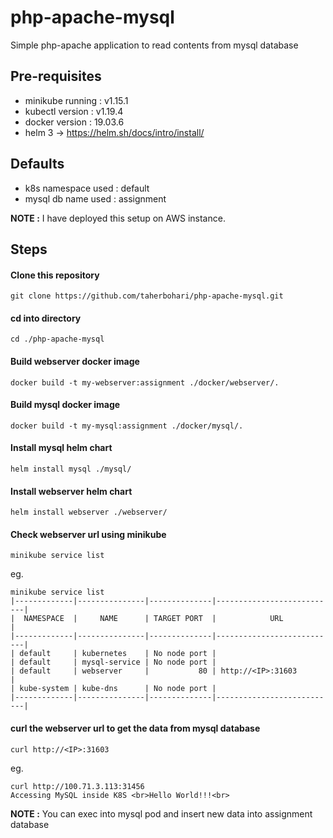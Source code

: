 # php-apache-mysql
Simple php-apache application to read contents from mysql database

## Pre-requisites
- minikube running : v1.15.1
- kubectl version : v1.19.4
- docker version : 19.03.6
- helm 3 -> https://helm.sh/docs/intro/install/

## Defaults
- k8s namespace used : default
- mysql db name used : assignment

**NOTE :** I have deployed this setup on AWS instance.

## Steps
#### Clone this repository
```
git clone https://github.com/taherbohari/php-apache-mysql.git
```
#### cd into directory
```
cd ./php-apache-mysql
```
#### Build webserver docker image
```
docker build -t my-webserver:assignment ./docker/webserver/.
```
#### Build mysql docker image
```
docker build -t my-mysql:assignment ./docker/mysql/.
```
#### Install mysql helm chart
```
helm install mysql ./mysql/
```
#### Install webserver helm chart
```
helm install webserver ./webserver/
```
#### Check webserver url using minikube
```
minikube service list
```
eg.
```
minikube service list
|-------------|---------------|--------------|---------------------------|
|  NAMESPACE  |     NAME      | TARGET PORT  |            URL            |
|-------------|---------------|--------------|---------------------------|
| default     | kubernetes    | No node port |
| default     | mysql-service | No node port |
| default     | webserver     |           80 | http://<IP>:31603         |
| kube-system | kube-dns      | No node port |
|-------------|---------------|--------------|---------------------------|
```
#### curl the webserver url to get the data from mysql database
```
curl http://<IP>:31603
```
eg.
```
curl http://100.71.3.113:31456
Accessing MySQL inside K8S <br>Hello World!!!<br>
```

**NOTE :** You can exec into mysql pod and insert new data into assignment database
